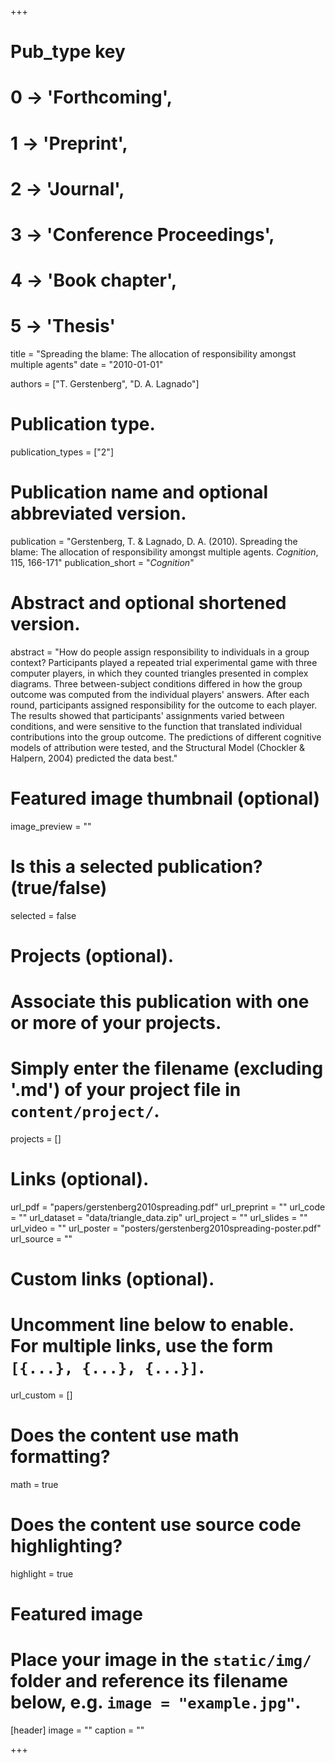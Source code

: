 +++
# Pub_type key
# 0 -> 'Forthcoming',
# 1 -> 'Preprint',
# 2 -> 'Journal',
# 3 -> 'Conference Proceedings',
# 4 -> 'Book chapter',
# 5 -> 'Thesis'

title = "Spreading the blame: The allocation of responsibility amongst multiple agents"
date = "2010-01-01"

authors = ["T. Gerstenberg", "D. A. Lagnado"]
# Publication type.
publication_types = ["2"]

# Publication name and optional abbreviated version.
publication = "Gerstenberg, T. & Lagnado, D. A. (2010). Spreading the blame: The allocation of responsibility amongst multiple agents. *Cognition*, 115, 166-171"
publication_short = "*Cognition*"

# Abstract and optional shortened version.
abstract = "How do people assign responsibility to individuals in a group context? Participants played a repeated trial experimental game with three computer players, in which they counted triangles presented in complex diagrams. Three between-subject conditions differed in how the group outcome was computed from the individual players' answers. After each round, participants assigned responsibility for the outcome to each player. The results showed that participants' assignments varied between conditions, and were sensitive to the function that translated individual contributions into the group outcome. The predictions of different cognitive models of attribution were tested, and the Structural Model (Chockler & Halpern, 2004) predicted the data best."

# Featured image thumbnail (optional)
image_preview = ""

# Is this a selected publication? (true/false)
selected = false

# Projects (optional).
#   Associate this publication with one or more of your projects.
#   Simply enter the filename (excluding '.md') of your project file in `content/project/`.
projects = []

# Links (optional).
url_pdf = "papers/gerstenberg2010spreading.pdf"
url_preprint = ""
url_code = ""
url_dataset = "data/triangle_data.zip"
url_project = ""
url_slides = ""
url_video = ""
url_poster = "posters/gerstenberg2010spreading-poster.pdf"
url_source = ""

# Custom links (optional).
#   Uncomment line below to enable. For multiple links, use the form `[{...}, {...}, {...}]`.
url_custom = []

# Does the content use math formatting?
math = true

# Does the content use source code highlighting?
highlight = true

# Featured image
# Place your image in the `static/img/` folder and reference its filename below, e.g. `image = "example.jpg"`.
[header]
image = ""
caption = ""

+++
